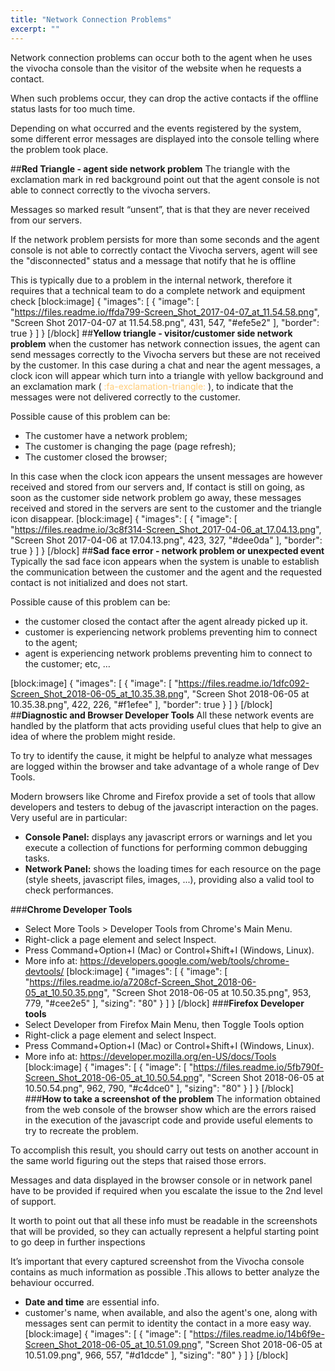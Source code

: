 ```yaml
---
title: "Network Connection Problems"
excerpt: ""
---
```

Network connection problems can occur both to the agent when he uses the vivocha console than the visitor of the website when he requests a contact.

When such problems occur, they can drop the active contacts if the offline status lasts for too much time.

Depending on what occurred and the events registered by the system, some different error messages are displayed into the console telling where the problem took place.

##**Red Triangle - agent side network problem**
The triangle with the exclamation mark in red background point out that the agent console is not able to connect correctly to the vivocha servers.

Messages so marked result “unsent”, that is that they are never received from our servers.

If the network problem persists for more than some seconds and the agent console is not able to correctly contact the Vivocha servers, agent will see the "disconnected" status and a message that notify that he is offline

This is typically due to a problem in the internal network, therefore it requires that a technical team to do a complete network and equipment check
[block:image]
{
  "images": [
    {
      "image": [
        "https://files.readme.io/ffda799-Screen_Shot_2017-04-07_at_11.54.58.png",
        "Screen Shot 2017-04-07 at 11.54.58.png",
        431,
        547,
        "#efe5e2"
      ],
      "border": true
    }
  ]
}
[/block]
##**Yellow triangle - visitor/customer side network problem**
when the customer has network connection issues, the agent can send messages correctly to the Vivocha servers but these are not received by the customer. In this case during a chat and near the agent messages, a clock icon will appear which turn into a triangle with yellow background and an exclamation mark (<span style="color:#fc7"> :fa-exclamation-triangle: </span>), to indicate that the messages were not delivered correctly to the customer. 

Possible cause of this problem can be:
* The customer have a network problem;
* The customer is changing the page (page refresh);
* The customer closed the browser;

In this case when the clock icon appears the unsent messages are however received and stored from our servers and, If contact is still on going, as soon as the customer side network problem go away, these messages received and stored in the servers are sent to the customer and the triangle icon disappear.
[block:image]
{
  "images": [
    {
      "image": [
        "https://files.readme.io/3c8f314-Screen_Shot_2017-04-06_at_17.04.13.png",
        "Screen Shot 2017-04-06 at 17.04.13.png",
        423,
        327,
        "#dee0da"
      ],
      "border": true
    }
  ]
}
[/block]
##**Sad face error - network problem or unexpected event**
Typically the sad face icon appears when the system is unable to establish the communication between the customer and the agent and the requested contact is not initialized and does not start.

Possible cause of this problem can be:
* the customer closed the contact after the agent already picked up it.
* customer is experiencing network problems preventing him to connect to the agent;
* agent is experiencing network problems preventing him to connect to the customer;
etc, …

[block:image]
{
  "images": [
    {
      "image": [
        "https://files.readme.io/1dfc092-Screen_Shot_2018-06-05_at_10.35.38.png",
        "Screen Shot 2018-06-05 at 10.35.38.png",
        422,
        226,
        "#f1efee"
      ],
      "border": true
    }
  ]
}
[/block]
##**Diagnostic and Browser Developer Tools**
All these network events are handled by the platform that acts providing useful clues that help to give an idea of where the problem might reside.

To try to identify the cause, it might be helpful to analyze what messages are logged within the browser and take advantage of a whole range of Dev Tools.

Modern browsers like Chrome and Firefox provide a set of tools that allow developers and testers to debug of the javascript interaction on the pages. 
Very useful are in particular:
* **Console Panel:** displays any javascript errors or warnings and let you execute a collection of functions for performing common debugging tasks.
* **Network Panel:** shows the loading times for each resource on the page (style sheets, javascript files, images, ...), providing also a valid tool to check performances.

###**Chrome Developer Tools**
* Select More Tools > Developer Tools from Chrome's Main Menu.
* Right-click a page element and select Inspect.
* Press Command+Option+I (Mac) or Control+Shift+I (Windows, Linux).
* More info at: https://developers.google.com/web/tools/chrome-devtools/ 
[block:image]
{
  "images": [
    {
      "image": [
        "https://files.readme.io/a7208cf-Screen_Shot_2018-06-05_at_10.50.35.png",
        "Screen Shot 2018-06-05 at 10.50.35.png",
        953,
        779,
        "#cee2e5"
      ],
      "sizing": "80"
    }
  ]
}
[/block]
###**Firefox Developer tools**
* Select  Developer from Firefox Main Menu, then Toggle Tools option
* Right-click a page element and select Inspect.
* Press Command+Option+I (Mac) or Control+Shift+I (Windows, Linux).
* More info at: https://developer.mozilla.org/en-US/docs/Tools 
[block:image]
{
  "images": [
    {
      "image": [
        "https://files.readme.io/5fb790f-Screen_Shot_2018-06-05_at_10.50.54.png",
        "Screen Shot 2018-06-05 at 10.50.54.png",
        962,
        790,
        "#c4dce0"
      ],
      "sizing": "80"
    }
  ]
}
[/block]
###**How to take a screenshot of the problem**
The information obtained from the web console of the browser show which are the errors raised in the execution of the javascript code and provide useful elements to try to recreate the problem.

To accomplish this result, you should carry out tests on another account in the same world figuring out the steps that raised those errors.

Messages and data displayed in the browser console or in network panel have to be provided if required when you escalate the issue to the 2nd level of support.

It worth to point out that all these info must be readable in the screenshots that will be provided, so they can actually represent a helpful starting point to go deep in further inspections

It’s important that every captured screenshot from the Vivocha console contains as much information as possible .This allows to better analyze the behaviour occurred.

* **Date and time** are essential info.
* customer's name, when available, and also the agent's one, along with messages sent can permit to identity the contact in a more easy way.
[block:image]
{
  "images": [
    {
      "image": [
        "https://files.readme.io/14b6f9e-Screen_Shot_2018-06-05_at_10.51.09.png",
        "Screen Shot 2018-06-05 at 10.51.09.png",
        966,
        557,
        "#d1dcde"
      ],
      "sizing": "80"
    }
  ]
}
[/block]